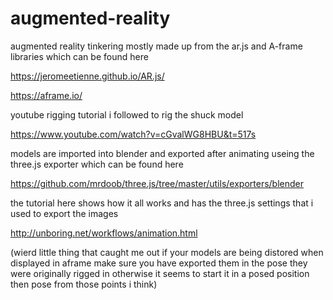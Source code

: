 # augmented-reality

augmented reality tinkering 
mostly made up from the ar.js and A-frame libraries which can be found here 

https://jeromeetienne.github.io/AR.js/

https://aframe.io/

youtube rigging tutorial i followed to rig the shuck model

https://www.youtube.com/watch?v=cGvalWG8HBU&t=517s

models are imported into blender and exported after animating useing the three.js exporter which can be found here 

https://github.com/mrdoob/three.js/tree/master/utils/exporters/blender

the tutorial here shows how it all works and has the three.js settings that i used to export the images 

http://unboring.net/workflows/animation.html

(wierd little thing that caught me out if your models are being distored when displayed in aframe make sure you have exported them in the pose they were originally rigged in otherwise it seems to start it in a posed position then pose from those points i think)

